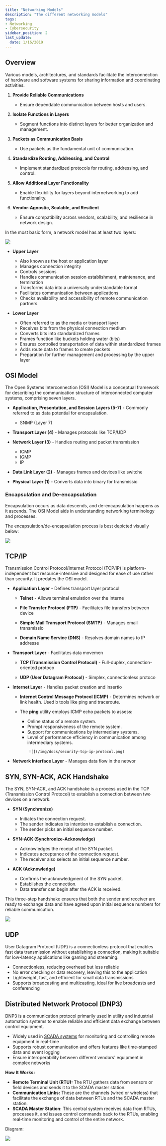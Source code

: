 ```yaml
---
title: "Networking Models"
description: "The different networking models"
tags: 
- Networking
- Cybersecurity
sidebar_position: 2
last_update:
  date: 1/16/2019
---
```



## Overview

Various models, architectures, and standards facilitate the interconnection of hardware and software systems for sharing information and coordinating activities. 

1. **Provide Reliable Communications**

   - Ensure dependable communication between hosts and users.

2. **Isolate Functions in Layers**

   - Segment functions into distinct layers for better organization and management.

3. **Packets as Communication Basis**

   - Use packets as the fundamental unit of communication.

4. **Standardize Routing, Addressing, and Control**

   - Implement standardized protocols for routing, addressing, and control.

5. **Allow Additional Layer Functionality**

   - Enable flexibility for layers beyond internetworking to add functionality.

6. **Vendor-Agnostic, Scalable, and Resilient**

   - Ensure compatibility across vendors, scalability, and resilience in network design.

In the most basic form, a network model has at least two layers:


<div class="img-center">

![](/img/docs/security-tcp-ip-osi-model.png)


</div>


- **Upper Layer**
    - Also known as the host or application layer
    - Manages connection integrity
    - Controls sessions
    - Handles communication session establishment, maintenance, and termination
    - Transforms data into a universally understandable format
    - Facilitates communication between applications
    - Checks availability and accessibility of remote communication partners

- **Lower Layer**
    - Often referred to as the media or transport layer
    - Receives bits from the physical connection medium
    - Converts bits into standardized frames
    - Frames function like buckets holding water (bits)
    - Ensures controlled transportation of data within standardized frames
    - Adds route data to frames to create packets
    - Preparation for further management and processing by the upper layer

## OSI Model

The Open Systems Interconnection (OSI) Model is a conceptual framework for describing the communication structure of interconnected computer systems, comprising seven layers. 

- **Application, Presentation, and Session Layers (5-7)** - Commonly referred to as data
potential for encapsulation.

  - SNMP (Layer 7)

- **Transport Layer (4)** - Manages protocols like TCP/UDP

- **Network Layer (3)** - Handles routing and packet transmission

  - ICMP 
  - IGMP 
  - IP

- **Data Link Layer (2)** - Manages frames and devices like switche

- **Physical Layer (1)** - Converts data into binary for transmissio


### Encapsulation and De-encapsulation

Encapsulation occurs as data descends, and de-encapsulation happens as it ascends. The OSI Model aids in understanding networking terminology and processes.

The encapsulation/de-encapsulation process is best depicted visually below: 

![](/img/docs/security-encap-deencap-diagram.png)


## TCP/IP

Transmission Control Protocol/Internet Protocol (TCP/IP) is platform-independent but resource-intensive and designed for ease of use rather than security. It predates the OSI model.

  - **Application Layer** - Defines transport layer protocol


    - **Telnet** - Allows terminal emulation over the Interne

    - **File Transfer Protocol (FTP)** - Facilitates file transfers between device

    - **Simple Mail Transport Protocol (SMTP)** - Manages email transmissio

    - **Domain Name Service (DNS)** - Resolves domain names to IP addresse



  - **Transport Layer** - Facilitates data movemen


    - **TCP (Transmission Control Protocol)** - Full-duplex, connection-oriented protoco

    - **UDP (User Datagram Protocol)** - Simplex, connectionless protoco


  - **Internet Layer** - Handles packet creation and insertio


    - **Internet Control Message Protocol (ICMP)** - Determines network or link health. Used b
    tools like ping and traceroute.

    - The **ping** utility employs ICMP echo packets to assess:

        - Online status of a remote system.
        - Prompt responsiveness of the remote system.
        - Support for communications by intermediary systems.
        - Level of performance efficiency in communication among intermediary systems.

              
        <div class="img-center">

              ![](/img/docs/security-tcp-ip-protocol.png)
              

        </div>



  - **Network Interface Layer** - Manages data flow in the networ





## SYN, SYN-ACK, ACK Handshake

The SYN, SYN-ACK, and ACK handshake is a process used in the TCP (Transmission Control Protocol) to establish a connection between two devices on a network. 

- **SYN (Synchronize)** 

  - Initiates the connection request.
  - The sender indicates its intention to establish a connection.
  - The sender picks an initial sequence number.

- **SYN-ACK (Synchronize-Acknowledge)** 

  - Acknowledges the receipt of the SYN packet.
  - Indicates acceptance of the connection request.
  - The receiver also selects an initial sequence number.

- **ACK (Acknowledge)** 

  - Confirms the acknowledgment of the SYN packet.
  - Establishes the connection.
  - Data transfer can begin after the ACK is received.

This three-step handshake ensures that both the sender and receiver are ready to exchange data and have agreed upon initial sequence numbers for reliable communication.


<div class="img-center">

![](/img/docs/security-syn-ack-syn.png)


</div>


## UDP

User Datagram Protocol (UDP) is a connectionless protocol that enables fast data transmission without establishing a connection, making it suitable for low-latency applications like gaming and streaming.

- Connectionless, reducing overhead but less reliable
- No error checking or data recovery, leaving this to the application
- Lightweight, fast, and efficient for small data transmissions
- Supports broadcasting and multicasting, ideal for live broadcasts and conferencing

## Distributed Network Protocol (DNP3)

DNP3 is a communication protocol primarily used in utility and industrial automation systems to enable reliable and efficient data exchange between control equipment.

- Widely used in [SCADA systems](/docs/007-Cybersecurity/003-Security-Architecture/058-Embedded-Systems.md) for monitoring and controlling remote equipment in real-time
- Supports robust communication and offers features like time-stamped data and event logging
- Ensure interoperability between different vendors' equipment in complex networks

**How It Works:**

- **Remote Terminal Unit (RTU):** The RTU gathers data from sensors or field devices and sends it to the SCADA master station.
- **Communication Links:** These are the channels (wired or wireless) that facilitate the exchange of data between RTUs and the SCADA master station.
- **SCADA Master Station:** This central system receives data from RTUs, processes it, and issues control commands back to the RTUs, enabling real-time monitoring and control of the entire network.

Diagram:

<div class='img-center'>

![](/img/docs/networking-models-dnp3-for-scada.png)

</div>

